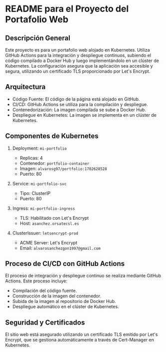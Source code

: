 \
README para el Proyecto del Portafolio Web
============================================

Descripción General
-------------------

Este proyecto es para un portafolio web alojado en Kubernetes. Utiliza GitHub Actions para la integración y despliegue continuos, subiendo el código compilado a Docker Hub y luego implementándolo en un clúster de Kubernetes. La configuración asegura que la aplicación sea accesible y segura, utilizando un certificado TLS proporcionado por Let's Encrypt.

Arquitectura
------------

-   Código Fuente: El código de la página está alojado en GitHub.
-   CI/CD: GitHub Actions se utiliza para la compilación y despliegue.
-   Contenedorización: La imagen compilada se sube a Docker Hub.
-   Despliegue en Kubernetes: La imagen se implementa en un clúster de Kubernetes.

Componentes de Kubernetes
-------------------------

1.  Deployment: `mi-portfolio`

    -   Replicas: 4
    -   Contenedor: `portfolio-container`
    -   Imagen: `alvarosg97/portfolio:1702628528`
    -   Puerto: 80
2.  Service: `mi-portfolio-svc`

    -   Tipo: ClusterIP
    -   Puerto: 80
3.  Ingress: `mi-portfolio-ingress`

    -   TLS: Habilitado con Let's Encrypt
    -   Host: `asanchez.orsatecsl.es`
4.  ClusterIssuer: `letsencrypt-prod`

    -   ACME Server: Let's Encrypt
    -   Email: `alvarosanchezgon1997@gmail.com`

Proceso de CI/CD con GitHub Actions
-----------------------------------

El proceso de integración y despliegue continuo se realiza mediante GitHub Actions. Este proceso incluye:

-   Compilación del código fuente.
-   Construcción de la imagen del contenedor.
-   Subida de la imagen al repositorio de Docker Hub.
-   Despliegue automático en el clúster de Kubernetes.

Seguridad y Certificados
------------------------

El sitio web está asegurado utilizando un certificado TLS emitido por Let's Encrypt, que se gestiona automáticamente a través de Cert-Manager en Kubernetes.